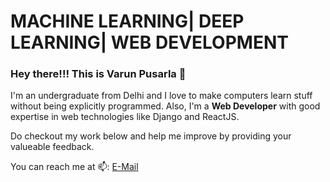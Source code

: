 # **MACHINE LEARNING| DEEP LEARNING| WEB DEVELOPMENT**

### Hey there!!! This is Varun Pusarla 👋

I'm an undergraduate from Delhi and I love to make computers learn stuff without being explicitly programmed.
Also, I'm a **Web Developer** with good expertise in web technologies like Django and ReactJS.

Do checkout my work below and help me improve by providing your valueable feedback.

You can reach me at 📫: 
[E-Mail](varunpusarla@gmail.com)


<!--
**varunpusarla/varunpusarla** is a ✨ _special_ ✨ repository because its `README.md` (this file) appears on your GitHub profile.

Here are some ideas to get you started:

- 🔭 I’m currently working on ...
- 🌱 I’m currently learning ...
- 👯 I’m looking to collaborate on ...
- 🤔 I’m looking for help with ...
- 💬 Ask me about ...
- 📫 How to reach me: ...
- 😄 Pronouns: ...
- ⚡ Fun fact: ...
-->
